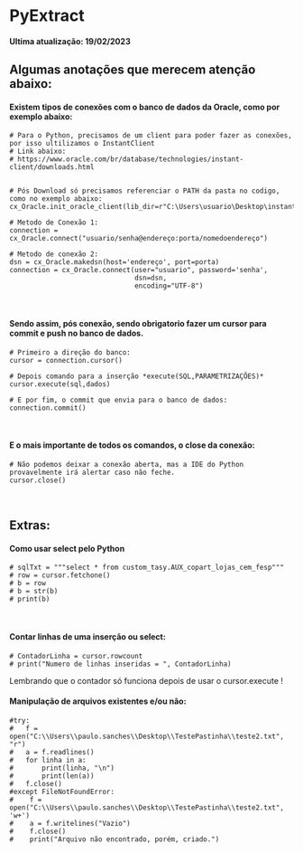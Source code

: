 <h1 id="title">PyExtract </h1>

<h4>Ultima atualização: 19/02/2023 </h4>
<h2 id='anotacoes'>
Algumas anotações que merecem atenção abaixo:
</h2>
  
<h4>Existem tipos de conexões com o banco de dados da Oracle, como por exemplo abaixo: </h4>

    # Para o Python, precisamos de um client para poder fazer as conexões, por isso ultilizamos o InstantClient
    # Link abaixo:
    # https://www.oracle.com/br/database/technologies/instant-client/downloads.html


    # Pós Download só precisamos referenciar o PATH da pasta no codigo, como no exemplo abaixo:
    cx_Oracle.init_oracle_client(lib_dir=r"C:\Users\usuario\Desktop\instantclient_21_9")
   
    # Metodo de Conexão 1: 
    connection = cx_Oracle.connect("usuario/senha@endereço:porta/nomedoendereço")
    
    # Metodo de conexão 2:
    dsn = cx_Oracle.makedsn(host='endereço', port=porta)
    connection = cx_Oracle.connect(user="usuario", password='senha',
                                   dsn=dsn,
                                   encoding="UTF-8")
<br>
<h4>
    Sendo assim, pós conexão, sendo obrigatorio fazer um cursor para commit e push no banco de dados. 
</h4>
    
    # Primeiro a direção do banco:
    cursor = connection.cursor()
    
    # Depois comando para a inserção *execute(SQL,PARAMETRIZAÇÕES)*
    cursor.execute(sql,dados)
    
    # E por fim, o commit que envia para o banco de dados:
    connection.commit()
<br>
<h4> E o mais importante de todos os comandos, o close da conexão: </h4>
    
    # Não podemos deixar a conexão aberta, mas a IDE do Python provavelmente irá alertar caso não feche.
    cursor.close()

<br>
<h2 id='extras'> Extras: </h2>
<h4> Como usar select pelo Python</h4>

    # sqlTxt = """select * from custom_tasy.AUX_copart_lojas_cem_fesp"""
    # row = cursor.fetchone()
    # b = row
    # b = str(b)
    # print(b)

<br>
<h4> Contar linhas de uma inserção ou select: </h4>
    
    # ContadorLinha = cursor.rowcount
    # print("Numero de linhas inseridas = ", ContadorLinha)

<h7 style = bold> Lembrando que o contador só funciona depois de usar o cursor.execute ! </h7>
<br>

<h4> Manipulação de arquivos existentes e/ou não:  </h4>
    
    #try:
    #   f = open("C:\\Users\\paulo.sanches\\Desktop\\TestePastinha\\teste2.txt", "r")
    #   a = f.readlines()
    #   for linha in a:
    #       print(linha, "\n")
    #       print(len(a))
    #   f.close()
    #except FileNotFoundError:
    #    f = open("C:\\Users\\paulo.sanches\\Desktop\\TestePastinha\\teste2.txt", 'w+')
    #    a = f.writelines("Vazio")
    #    f.close()
    #    print("Arquivo não encontrado, porém, criado.")

